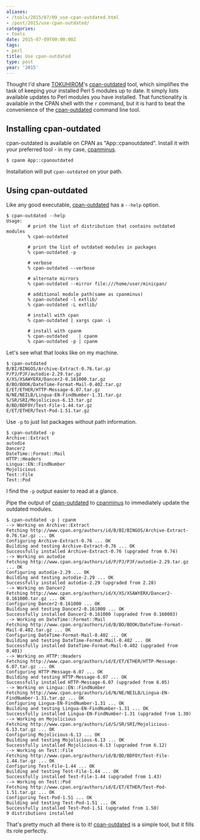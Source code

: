 ```yaml
---
aliases:
- /tools/2015/07/09_use-cpan-outdated.html
- /post/2015/use-cpan-outdated/
categories:
- tools
date: 2015-07-09T00:00:00Z
tags:
- perl
title: Use cpan-outdated
type: post
year: '2015'
---
```

[cpan-outdated]: https://metacpan.org/pod/distribution/cpan-outdated/script/cpan-outdated
[TOKUHIROM]: https://metacpan.org/author/TOKUHIROM
[cpanminus]: https://metacpan.org/pod/App::cpanminus

Thought I'd share [TOKUHIROM][]'s [cpan-outdated][] tool, which simplifies the task of keeping your installed Perl 5 modules up to date. It simply lists available updates to Perl modules you have installed. That functionality is available in the CPAN shell with the `r` command, but it is hard to beat the convenience of the [cpan-outdated][] command line tool.
<!--more-->

## Installing cpan-outdated

cpan-outdated is available on CPAN as "App::cpanoutdated". Install it with your preferred tool - in my case, [cpanminus][].

```
$ cpanm App::cpanoutdated
```

Installation will put  `cpan-outdated` on your path.

## Using cpan-outdated

Like any good executable, [cpan-outdated][] has a `--help` option.

```
$ cpan-outdated --help
Usage:
        # print the list of distribution that contains outdated modules
        % cpan-outdated

        # print the list of outdated modules in packages
        % cpan-outdated -p

        # verbose
        % cpan-outdated --verbose

        # alternate mirrors
        % cpan-outdated --mirror file:///home/user/minicpan/

        # additional module path(same as cpanminus)
        % cpan-outdated -l extlib/
        % cpan-outdated -L extlib/

        # install with cpan
        % cpan-outdated | xargs cpan -i

        # install with cpanm
        % cpan-outdated    | cpanm
        % cpan-outdated -p | cpanm
```

Let's see what that looks like on my machine.

```
$ cpan-outdated
B/BI/BINGOS/Archive-Extract-0.76.tar.gz
P/PJ/PJF/autodie-2.29.tar.gz
X/XS/XSAWYERX/Dancer2-0.161000.tar.gz
B/BO/BOOK/DateTime-Format-Mail-0.402.tar.gz
E/ET/ETHER/HTTP-Message-6.07.tar.gz
N/NE/NEILB/Lingua-EN-FindNumber-1.31.tar.gz
S/SR/SRI/Mojolicious-6.13.tar.gz
B/BD/BDFOY/Test-File-1.44.tar.gz
E/ET/ETHER/Test-Pod-1.51.tar.gz
```

Use `-p` to just list packages without path information.

```
$ cpan-outdated -p
Archive::Extract
autodie
Dancer2
DateTime::Format::Mail
HTTP::Headers
Lingua::EN::FindNumber
Mojolicious
Test::File
Test::Pod
```

I find the `-p` output easier to read at a glance.

Pipe the output of [cpan-outdated][] to [cpanminus][] to immediately update the outdated modules.

```
$ cpan-outdated -p | cpanm
--> Working on Archive::Extract
Fetching http://www.cpan.org/authors/id/B/BI/BINGOS/Archive-Extract-0.76.tar.gz ... OK
Configuring Archive-Extract-0.76 ... OK
Building and testing Archive-Extract-0.76 ... OK
Successfully installed Archive-Extract-0.76 (upgraded from 0.74)
--> Working on autodie
Fetching http://www.cpan.org/authors/id/P/PJ/PJF/autodie-2.29.tar.gz ... OK
Configuring autodie-2.29 ... OK
Building and testing autodie-2.29 ... OK
Successfully installed autodie-2.29 (upgraded from 2.28)
--> Working on Dancer2
Fetching http://www.cpan.org/authors/id/X/XS/XSAWYERX/Dancer2-0.161000.tar.gz ... OK
Configuring Dancer2-0.161000 ... OK
Building and testing Dancer2-0.161000 ... OK
Successfully installed Dancer2-0.161000 (upgraded from 0.160003)
--> Working on DateTime::Format::Mail
Fetching http://www.cpan.org/authors/id/B/BO/BOOK/DateTime-Format-Mail-0.402.tar.gz ... OK
Configuring DateTime-Format-Mail-0.402 ... OK
Building and testing DateTime-Format-Mail-0.402 ... OK
Successfully installed DateTime-Format-Mail-0.402 (upgraded from 0.401)
--> Working on HTTP::Headers
Fetching http://www.cpan.org/authors/id/E/ET/ETHER/HTTP-Message-6.07.tar.gz ... OK
Configuring HTTP-Message-6.07 ... OK
Building and testing HTTP-Message-6.07 ... OK
Successfully installed HTTP-Message-6.07 (upgraded from 6.05)
--> Working on Lingua::EN::FindNumber
Fetching http://www.cpan.org/authors/id/N/NE/NEILB/Lingua-EN-FindNumber-1.31.tar.gz ... OK
Configuring Lingua-EN-FindNumber-1.31 ... OK
Building and testing Lingua-EN-FindNumber-1.31 ... OK
Successfully installed Lingua-EN-FindNumber-1.31 (upgraded from 1.30)
--> Working on Mojolicious
Fetching http://www.cpan.org/authors/id/S/SR/SRI/Mojolicious-6.13.tar.gz ... OK
Configuring Mojolicious-6.13 ... OK
Building and testing Mojolicious-6.13 ... OK
Successfully installed Mojolicious-6.13 (upgraded from 6.12)
--> Working on Test::File
Fetching http://www.cpan.org/authors/id/B/BD/BDFOY/Test-File-1.44.tar.gz ... OK
Configuring Test-File-1.44 ... OK
Building and testing Test-File-1.44 ... OK
Successfully installed Test-File-1.44 (upgraded from 1.43)
--> Working on Test::Pod
Fetching http://www.cpan.org/authors/id/E/ET/ETHER/Test-Pod-1.51.tar.gz ... OK
Configuring Test-Pod-1.51 ... OK
Building and testing Test-Pod-1.51 ... OK
Successfully installed Test-Pod-1.51 (upgraded from 1.50)
9 distributions installed
```

That's pretty much all there is to it! [cpan-outdated][] is a simple tool, but it fills its role perfectly.
